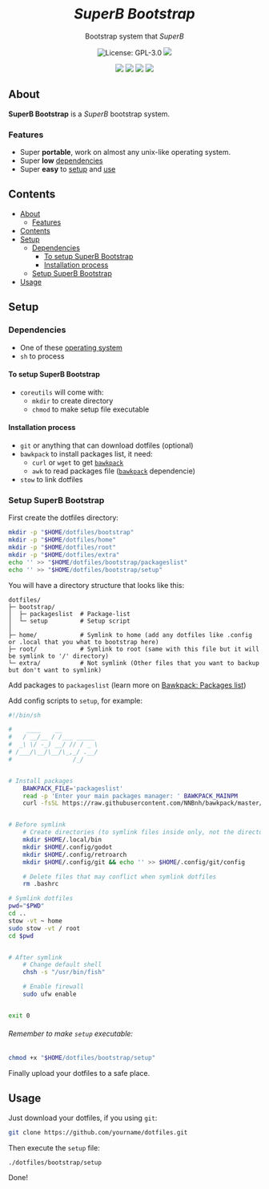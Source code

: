 <h1 align="center"><i>SuperB Bootstrap</i></h1>
<p align="center">Bootstrap system that <i>SuperB</i>
<p align="center"><img src="https://img.shields.io/github/license/NNBnh/b.sh?labelColor=073551&color=4EAA25&style=for-the-badge" alt="License: GPL-3.0"> <img src="https://img.shields.io/github/last-commit/NNBnh/b.sh?labelColor=073551&color=4EAA25&style=for-the-badge">
<p align="center"><img src="https://img.shields.io/github/watchers/NNBnh/b.sh?labelColor=073551&color=4EAA25&style=flat-square"> <img src="https://img.shields.io/github/stars/NNBnh/b.sh?labelColor=073551&color=4EAA25&style=flat-square"> <img src="https://img.shields.io/github/forks/NNBnh/b.sh?labelColor=073551&color=4EAA25&style=flat-square"> <img src="https://img.shields.io/github/issues/NNBnh/b.sh?labelColor=073551&color=4EAA25&style=flat-square">

## About
**SuperB Bootstrap** is a *SuperB* bootstrap system.

### Features
- Super **portable**, work on almost any unix-like operating system.
- Super **low** [dependencies](#dependencies)
- Super **easy** to [setup](#setup-super-bootstrap) and [use](#usage)

## Contents
- [About](#about)
  - [Features](#features)
- [Contents](#contents)
- [Setup](#setup)
  - [Dependencies](#dependencies)
    - [To setup SuperB Bootstrap](#to-setup-superb-bootstrap)
    - [Installation process](#installation-process)
  - [Setup SuperB Bootstrap](#setup-superb-bootstrap)
- [Usage](#usage)

## Setup
### Dependencies
- One of these [operating system](https://github.com/NNBnh/bawkpack#supported-operating-system)
- `sh` to process

#### To setup SuperB Bootstrap
- `coreutils` will come with:
  - `mkdir` to create directory
  - `chmod` to make setup file executable

#### Installation process
- `git` or anything that can download dotfiles (optional)
- `bawkpack` to install packages list, it need:
  - `curl` or `wget` to get [`bawkpack`](https://github.com/NNBnh/bawkpack)
  - `awk` to read packages file ([`bawkpack`](https://github.com/NNBnh/bawkpack) dependencie)
- `stow` to link dotfiles

### Setup SuperB Bootstrap
First create the dotfiles directory:

```sh
mkdir -p "$HOME/dotfiles/bootstrap"
mkdir -p "$HOME/dotfiles/home"
mkdir -p "$HOME/dotfiles/root"
mkdir -p "$HOME/dotfiles/extra"
echo '' >> "$HOME/dotfiles/bootstrap/packageslist"
echo '' >> "$HOME/dotfiles/bootstrap/setup"
```

You will have a directory structure that looks like this:

```
dotfiles/
├─ bootstrap/
│  ├─ packageslist  # Package-list
│  └─ setup         # Setup script
│
├─ home/            # Symlink to home (add any dotfiles like .config or .local that you what to bootstrap here)
├─ root/            # Symlink to root (same with this file but it will be symlink to '/' directory)
└─ extra/           # Not symlink (Other files that you want to backup but don't want to symlink)
```

Add packages to `packageslist` (learn more on [Bawkpack: Packages list](https://github.com/NNBnh/bawkpack#packages-list))

Add config scripts to `setup`, for example:

```sh
#!/bin/sh

#    ____    __
#   / __/__ / /___ _____
#  _\ \/ -_) __/ // / _ \
# /___/\__/\__/\_,_/ .__/
#                 /_/


# Install packages
    BAWKPACK_FILE='packageslist'
    read -p 'Enter your main packages manager: ' BAWKPACK_MAINPM
    curl -fsSL https://raw.githubusercontent.com/NNBnh/bawkpack/master/bawkpack | sh


# Before symlink
    # Create directories (to symlink files inside only, not the directory itself)
    mkdir $HOME/.local/bin
    mkdir $HOME/.config/godot
    mkdir $HOME/.config/retroarch
    mkdir $HOME/.config/git && echo '' >> $HOME/.config/git/config

    # Delete files that may conflict when symlink dotfiles
    rm .bashrc

# Symlink dotfiles
pwd="$PWD"
cd ..
stow -vt ~ home
sudo stow -vt / root
cd $pwd


# After symlink
    # Change default shell
    chsh -s "/usr/bin/fish"

    # Enable firewall
    sudo ufw enable


exit 0
```

###### Remember to make `setup` executable:

```sh
chmod +x "$HOME/dotfiles/bootstrap/setup"
```

Finally upload your dotfiles to a safe place.

## Usage
Just download your dotfiles, if you using `git`:

```sh
git clone https://github.com/yourname/dotfiles.git
```

Then execute the `setup` file:

```sh
./dotfiles/bootstrap/setup
```

Done!
